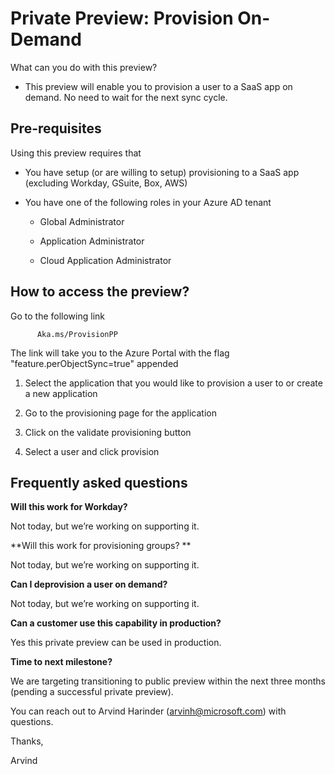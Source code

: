 # Private Preview: Provision On-Demand 

What can you do with this preview? 

- This preview will enable you to provision a user to a SaaS app on demand. No need to wait for the next sync cycle.  

  

## Pre-requisites  

Using this preview requires that 

- You have setup (or are willing to setup) provisioning to a SaaS app (excluding Workday, GSuite, Box, AWS) 

- You have one of the following roles in your Azure AD tenant 

  - Global Administrator 

  - Application Administrator 

  - Cloud Application Administrator 

   

## How to access the preview? 

Go to the following link

          Aka.ms/ProvisionPP 

The link will take you to the Azure Portal with the flag "feature.perObjectSync=true" appended

1) Select the application that you would like to provision a user to or create a new application  

2) Go to the provisioning page for the application 

3) Click on the validate provisioning button 

4) Select a user and click provision  

 

## Frequently asked questions  

**Will this work for Workday?**

Not today, but we’re working on supporting it. 

  

**Will this work for provisioning groups? **

Not today, but we’re working on supporting it.   

  

**Can I deprovision a user on demand?**

Not today, but we’re working on supporting it. 

  

**Can a customer use this capability in production?**

Yes this private preview can be used in production.  


**Time to next milestone?**

We are targeting transitioning to public preview within the next three months (pending a successful private preview).  

  

  

 You can reach out to Arvind Harinder (arvinh@microsoft.com) with questions. 

   

Thanks, 

Arvind  

  

 

 

